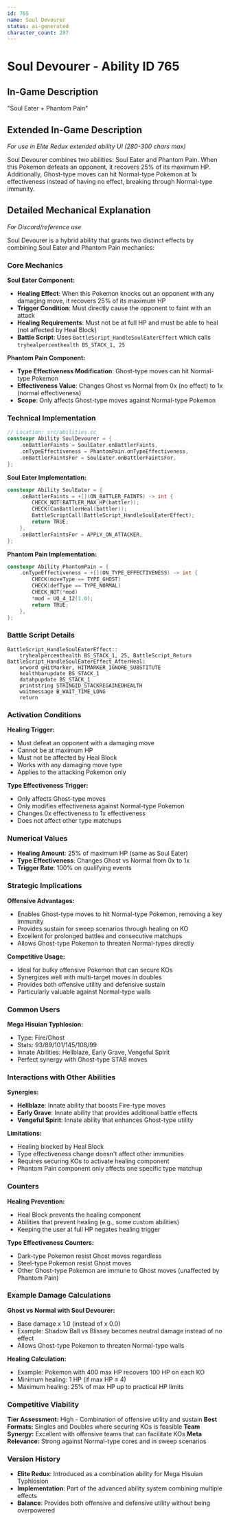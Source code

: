 ```yaml
---
id: 765
name: Soul Devourer
status: ai-generated
character_count: 287
---
```


# Soul Devourer - Ability ID 765

## In-Game Description
"Soul Eater + Phantom Pain"

## Extended In-Game Description
*For use in Elite Redux extended ability UI (280-300 chars max)*

Soul Devourer combines two abilities: Soul Eater and Phantom Pain. When this Pokemon defeats an opponent, it recovers 25% of its maximum HP. Additionally, Ghost-type moves can hit Normal-type Pokemon at 1x effectiveness instead of having no effect, breaking through Normal-type immunity.

## Detailed Mechanical Explanation
*For Discord/reference use*

Soul Devourer is a hybrid ability that grants two distinct effects by combining Soul Eater and Phantom Pain mechanics:

### Core Mechanics

**Soul Eater Component:**
- **Healing Effect**: When this Pokemon knocks out an opponent with any damaging move, it recovers 25% of its maximum HP
- **Trigger Condition**: Must directly cause the opponent to faint with an attack
- **Healing Requirements**: Must not be at full HP and must be able to heal (not affected by Heal Block)
- **Battle Script**: Uses `BattleScript_HandleSoulEaterEffect` which calls `tryhealpercenthealth BS_STACK_1, 25`

**Phantom Pain Component:**
- **Type Effectiveness Modification**: Ghost-type moves can hit Normal-type Pokemon
- **Effectiveness Value**: Changes Ghost vs Normal from 0x (no effect) to 1x (normal effectiveness)
- **Scope**: Only affects Ghost-type moves against Normal-type Pokemon

### Technical Implementation

```cpp
// Location: src/abilities.cc
constexpr Ability SoulDevourer = {
    .onBattlerFaints = SoulEater.onBattlerFaints,
    .onTypeEffectiveness = PhantomPain.onTypeEffectiveness,
    .onBattlerFaintsFor = SoulEater.onBattlerFaintsFor,
};
```

**Soul Eater Implementation:**
```cpp
constexpr Ability SoulEater = {
    .onBattlerFaints = +[](ON_BATTLER_FAINTS) -> int {
        CHECK_NOT(BATTLER_MAX_HP(battler));
        CHECK(CanBattlerHeal(battler));
        BattleScriptCall(BattleScript_HandleSoulEaterEffect);
        return TRUE;
    },
    .onBattlerFaintsFor = APPLY_ON_ATTACKER,
};
```

**Phantom Pain Implementation:**
```cpp
constexpr Ability PhantomPain = {
    .onTypeEffectiveness = +[](ON_TYPE_EFFECTIVENESS) -> int {
        CHECK(moveType == TYPE_GHOST)
        CHECK(defType == TYPE_NORMAL)
        CHECK_NOT(*mod)
        *mod = UQ_4_12(1.0);
        return TRUE;
    },
};
```

### Battle Script Details

```assembly
BattleScript_HandleSoulEaterEffect::
    tryhealpercenthealth BS_STACK_1, 25, BattleScript_Return
BattleScript_HandleSoulEaterEffect_AfterHeal:
    orword gHitMarker, HITMARKER_IGNORE_SUBSTITUTE
    healthbarupdate BS_STACK_1
    datahpupdate BS_STACK_1
    printstring STRINGID_STACKREGAINEDHEALTH
    waitmessage B_WAIT_TIME_LONG
    return
```

### Activation Conditions

**Healing Trigger:**
- Must defeat an opponent with a damaging move
- Cannot be at maximum HP
- Must not be affected by Heal Block
- Works with any damaging move type
- Applies to the attacking Pokemon only

**Type Effectiveness Trigger:**
- Only affects Ghost-type moves
- Only modifies effectiveness against Normal-type Pokemon
- Changes 0x effectiveness to 1x effectiveness
- Does not affect other type matchups

### Numerical Values

- **Healing Amount**: 25% of maximum HP (same as Soul Eater)
- **Type Effectiveness**: Changes Ghost vs Normal from 0x to 1x
- **Trigger Rate**: 100% on qualifying events

### Strategic Implications

**Offensive Advantages:**
- Enables Ghost-type moves to hit Normal-type Pokemon, removing a key immunity
- Provides sustain for sweep scenarios through healing on KO
- Excellent for prolonged battles and consecutive matchups
- Allows Ghost-type Pokemon to threaten Normal-types directly

**Competitive Usage:**
- Ideal for bulky offensive Pokemon that can secure KOs
- Synergizes well with multi-target moves in doubles
- Provides both offensive utility and defensive sustain
- Particularly valuable against Normal-type walls

### Common Users

**Mega Hisuian Typhlosion:**
- Type: Fire/Ghost
- Stats: 93/89/101/145/108/99
- Innate Abilities: Hellblaze, Early Grave, Vengeful Spirit
- Perfect synergy with Ghost-type STAB moves

### Interactions with Other Abilities

**Synergies:**
- **Hellblaze**: Innate ability that boosts Fire-type moves
- **Early Grave**: Innate ability that provides additional battle effects
- **Vengeful Spirit**: Innate ability that enhances Ghost-type utility

**Limitations:**
- Healing blocked by Heal Block
- Type effectiveness change doesn't affect other immunities
- Requires securing KOs to activate healing component
- Phantom Pain component only affects one specific type matchup

### Counters

**Healing Prevention:**
- Heal Block prevents the healing component
- Abilities that prevent healing (e.g., some custom abilities)
- Keeping the user at full HP negates healing trigger

**Type Effectiveness Counters:**
- Dark-type Pokemon resist Ghost moves regardless
- Steel-type Pokemon resist Ghost moves
- Other Ghost-type Pokemon are immune to Ghost moves (unaffected by Phantom Pain)

### Example Damage Calculations

**Ghost vs Normal with Soul Devourer:**
- Base damage x 1.0 (instead of x 0.0)
- Example: Shadow Ball vs Blissey becomes neutral damage instead of no effect
- Allows Ghost-type Pokemon to threaten Normal-type walls

**Healing Calculation:**
- Example: Pokemon with 400 max HP recovers 100 HP on each KO
- Minimum healing: 1 HP (if max HP ≤ 4)
- Maximum healing: 25% of max HP up to practical HP limits

### Competitive Viability

**Tier Assessment:** High - Combination of offensive utility and sustain
**Best Formats:** Singles and Doubles where securing KOs is feasible
**Team Synergy:** Excellent with offensive teams that can facilitate KOs
**Meta Relevance:** Strong against Normal-type cores and in sweep scenarios

### Version History

- **Elite Redux**: Introduced as a combination ability for Mega Hisuian Typhlosion
- **Implementation**: Part of the advanced ability system combining multiple effects
- **Balance**: Provides both offensive and defensive utility without being overpowered